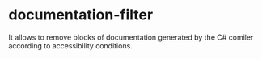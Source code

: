 # documentation-filter
It allows to remove blocks of documentation generated by the C# comiler according to accessibility conditions.
